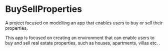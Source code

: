 # BuySellProperties
A project focused on modelling an app that enables users to buy or sell their properties.

This app is focused on creating an environment that can enable users to buy and sell real estate properties, such as houses, apartments, villas etc. .
